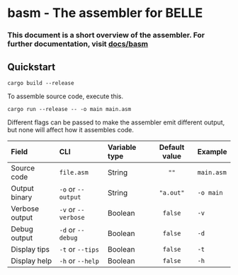 # basm - The assembler for BELLE

### This document is a short overview of the assembler. For further documentation, visit [docs/basm](https://github.com/BlueGummi/belle/tree/master/docs/basm)


## Quickstart

```cargo build --release```

To assemble source code, execute this.

```cargo run --release -- -o main main.asm```

Different flags can be passed to make the assembler emit different output, but none will affect how it assembles code.


| Field          | CLI                 | Variable type | Default value | Example    |
| :------------- | :------------------ | :------------ | :-----------: | :--------- |
| Source code    | `file.asm`          | String        | `""`          | `main.asm` |
| Output binary  | `-o` or `--output`  | String        | `"a.out"`     | `-o main`  |
| Verbose output | `-v` or `--verbose` | Boolean       | `false`       | `-v`       |
| Debug output   | `-d` or `--debug`   | Boolean       | `false`       | `-d`       |
| Display tips   | `-t` or `--tips`    | Boolean       | `false`       | `-t`       |
| Display help   | `-h` or `--help`    | Boolean       | `false`       | `-h`       |
